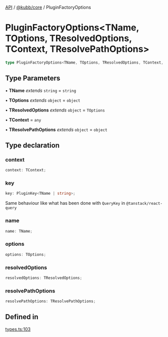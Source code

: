 [API](../../../packages.md) / [@kubb/core](../index.md) / PluginFactoryOptions

# PluginFactoryOptions\<TName, TOptions, TResolvedOptions, TContext, TResolvePathOptions\>

```ts
type PluginFactoryOptions<TName, TOptions, TResolvedOptions, TContext, TResolvePathOptions>: object;
```

## Type Parameters

• **TName** *extends* `string` = `string`

• **TOptions** *extends* `object` = `object`

• **TResolvedOptions** *extends* `object` = `TOptions`

• **TContext** = `any`

• **TResolvePathOptions** *extends* `object` = `object`

## Type declaration

### context

```ts
context: TContext;
```

### key

```ts
key: PluginKey<TName | string>;
```

Same behaviour like what has been done with `QueryKey` in `@tanstack/react-query`

### name

```ts
name: TName;
```

### options

```ts
options: TOptions;
```

### resolvedOptions

```ts
resolvedOptions: TResolvedOptions;
```

### resolvePathOptions

```ts
resolvePathOptions: TResolvePathOptions;
```

## Defined in

[types.ts:103](https://github.com/kubb-project/kubb/blob/41d5fcbd23d143293d72542efcb650e62fa3a210/packages/core/src/types.ts#L103)
